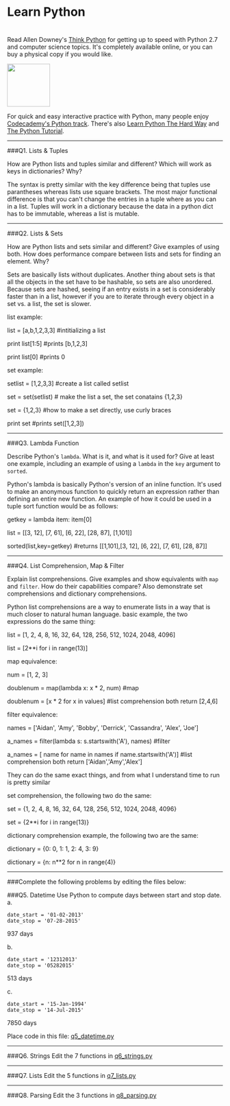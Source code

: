 # Learn Python
#
Read Allen Downey's [Think Python](http://www.greenteapress.com/thinkpython/) for getting up to speed with Python 2.7 and computer science topics. It's completely available online, or you can buy a physical copy if you would like.

<a href="http://www.greenteapress.com/thinkpython/"><img src="img/think_python.png" style="width: 100px;" target="_blank"></a>

For quick and easy interactive practice with Python, many people enjoy [Codecademy's Python track](http://www.codecademy.com/en/tracks/python). There's also [Learn Python The Hard Way](http://learnpythonthehardway.org/book/) and [The Python Tutorial](https://docs.python.org/2/tutorial/).

---

###Q1. Lists &amp; Tuples

How are Python lists and tuples similar and different? Which will work as keys in dictionaries? Why?

The syntax is pretty similar with the key difference being that tuples use parantheses whereas lists use square brackets. The most major functional difference is that you can't change the entries in a tuple where as you can in a list. Tuples will work in a dictionary because the data in a python dict has to be immutable, whereas a list is mutable.

---

###Q2. Lists &amp; Sets

How are Python lists and sets similar and different? Give examples of using both. How does performance compare between lists and sets for finding an element. Why?

Sets are basically lists without duplicates. Another thing about sets is that all the objects in the set have to be hashable, so sets are also unordered. Because sets are hashed, seeing if an entry exists in a set is considerably faster than in a list, however if you are to iterate through every object in a set vs. a list, the set is slower.


list example:

list = [a,b,1,2,3,3] #intitializing a list

print list[1:5] #prints [b,1,2,3]

print list[0] #prints 0 

set example:

setlist  = [1,2,3,3] #create a list called setlist

set = set(setlist) # make the list a set, the set conatains {1,2,3}

set =  {1,2,3} #how to make a set directly, use curly braces

print set #prints set([1,2,3])



---

###Q3. Lambda Function

Describe Python's `lambda`. What is it, and what is it used for? Give at least one example, including an example of using a `lambda` in the `key` argument to `sorted`.

Python's lambda is basically Python's version of an inline function. It's used to make an anonymous function to quickly return an expression rather than defining an entire new function. An example of how it could be used in a tuple sort function would be as follows:

getkey = lambda item: item[0]

list = [[3, 12], [7, 61], [6, 22], [28, 87], [1,101]]

sorted(list,key=getkey) #returns [[1,101],[3, 12], [6, 22], [7, 61], [28, 87]]


---

###Q4. List Comprehension, Map &amp; Filter

Explain list comprehensions. Give examples and show equivalents with `map` and `filter`. How do their capabilities compare? Also demonstrate set comprehensions and dictionary comprehensions.

Python list comprehensions are a way to enumerate lists in a way that is much closer to natural human language.
basic example, the two expressions do the same thing:

list = [1, 2, 4, 8, 16, 32, 64, 128, 256, 512, 1024, 2048, 4096]

list = [2**i for i in range(13)]

map equivalence: 

num = [1, 2, 3] 

doublenum = map(lambda x: x * 2, num) #map

doublenum = [x * 2 for x in values] #list comprehension both return [2,4,6]

filter equivalence:

names = ['Aidan', 'Amy', 'Bobby', 'Derrick', 'Cassandra', 'Alex', 'Joe']

a_names = filter(lambda s: s.startswith('A'), names) #filter

a_names = [ name for name in names if name.startswith('A')] #list comprehension both return ['Aidan','Amy','Alex']

They can do the same exact things, and from what I understand time to run is pretty similar

set comprehension, the following two do the same:

set = {1, 2, 4, 8, 16, 32, 64, 128, 256, 512, 1024, 2048, 4096}

set = {2**i for i in range(13)}

dictionary comprehension example, the following two are the same:

dictionary  = {0: 0, 1: 1, 2: 4, 3: 9}

dictionary = {n: n**2 for n in range(4)} 


---

###Complete the following problems by editing the files below:

###Q5. Datetime
Use Python to compute days between start and stop date.   
a.  

```
date_start = '01-02-2013'    
date_stop = '07-28-2015'
```

937 days

b.  
```
date_start = '12312013'  
date_stop = '05282015'  
```

513 days

c.  
```
date_start = '15-Jan-1994'      
date_stop = '14-Jul-2015'  
```

7850 days

Place code in this file: [q5_datetime.py](python/q5_datetime.py)

---

###Q6. Strings
Edit the 7 functions in [q6_strings.py](python/q6_strings.py)

---

###Q7. Lists
Edit the 5 functions in [q7_lists.py](python/q7_lists.py)

---

###Q8. Parsing
Edit the 3 functions in [q8_parsing.py](python/q8_parsing.py)





